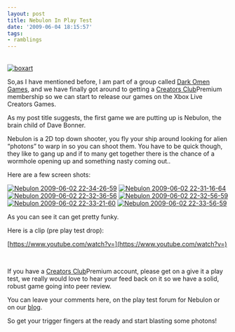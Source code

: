 ```yaml
---
layout: post
title: Nebulon In Play Test
date: '2009-06-04 18:15:57'
tags:
- ramblings
---
```


###### 

[![boxart](http://xna-uk.net/blogs/randomchaos/boxart_thumb_674C2BB0.jpg "boxart")](http://catalog.xna.com/en-GB/GameDetails.aspx?catalogEntryId=a03ade3d-e726-4ed7-867c-95ee667a023e&type=1)

So,as I have mentioned before, I am part of a group called [Dark Omen Games](http://darkomengames.co.uk/), and we have finally got around to getting a [Creators Club](http://creators.xna.com/en-GB/)Premium membership so we can start to release our games on the Xbox Live Creators Games.

As my post title suggests, the first game we are putting up is Nebulon, the brain child of Dave Bonner.

Nebulon is a 2D top down shooter, you fly your ship around looking for alien “photons” to warp in so you can shoot them. You have to be quick though, they like to gang up and if to many get together there is the chance of a wormhole opening up and something nasty coming out..

Here are a few screen shots:

[![Nebulon 2009-06-02 22-34-26-59](http://xna-uk.net/blogs/randomchaos/Nebulon2009060222342659_thumb_7BC15561.jpg "Nebulon 2009-06-02 22-34-26-59")](http://xna-uk.net/blogs/randomchaos/Nebulon2009060222342659_6A316A96.jpg) [![Nebulon 2009-06-02 22-31-16-64](http://xna-uk.net/blogs/randomchaos/Nebulon2009060222311664_thumb_224F9615.jpg "Nebulon 2009-06-02 22-31-16-64")](http://xna-uk.net/blogs/randomchaos/Nebulon2009060222311664_3E707ACD.jpg) [![Nebulon 2009-06-02 22-32-36-56](http://xna-uk.net/blogs/randomchaos/Nebulon2009060222323656_thumb_58710E64.jpg "Nebulon 2009-06-02 22-32-36-56")](http://xna-uk.net/blogs/randomchaos/Nebulon2009060222323656_015C236E.jpg) [![Nebulon 2009-06-02 22-32-56-59](http://xna-uk.net/blogs/randomchaos/Nebulon2009060222325659_thumb_51715BDF.jpg "Nebulon 2009-06-02 22-32-56-59")](http://xna-uk.net/blogs/randomchaos/Nebulon2009060222325659_538E5AA8.jpg) [![Nebulon 2009-06-02 22-33-21-60](http://xna-uk.net/blogs/randomchaos/Nebulon2009060222332160_thumb_2590E223.jpg "Nebulon 2009-06-02 22-33-21-60")](http://xna-uk.net/blogs/randomchaos/Nebulon2009060222332160_22ABA33D.jpg) [![Nebulon 2009-06-02 22-33-56-59](http://xna-uk.net/blogs/randomchaos/Nebulon2009060222335659_thumb_222F4A7B.jpg "Nebulon 2009-06-02 22-33-56-59")](http://xna-uk.net/blogs/randomchaos/Nebulon2009060222335659_64162FC9.jpg)

As you can see it can get pretty funky.

Here is a clip (pre play test drop):

[https://www.youtube.com/watch?v=](https://www.youtube.com/watch?v=)

&nbsp;

If you have a [Creators Club](http://creators.xna.com/en-GB/)Premium account, please get on a give it a play test, we really would love to hear your feed back on it so we have a solid, robust game going into peer review.

You can leave your comments here, on the play test forum for Nebulon or on our [blog](http://darkomengames.co.uk/).

So get your trigger fingers at the ready and start blasting some photons!

